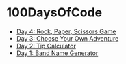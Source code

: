 # 100DaysOfCode

* [Day 4: Rock, Paper, Scissors Game](https://github.com/tomweinandy/100DaysOfCode/blob/master/Day%204.py)
* [Day 3: Choose Your Own Adventure](https://github.com/tomweinandy/100DaysOfCode/blob/master/Day%203.py)
* [Day 2: Tip Calculator](https://github.com/tomweinandy/100DaysOfCode/blob/master/Day%202.py) 
* [Day 1: Band Name Generator](https://github.com/tomweinandy/100DaysOfCode/blob/master/Day%201.py)
